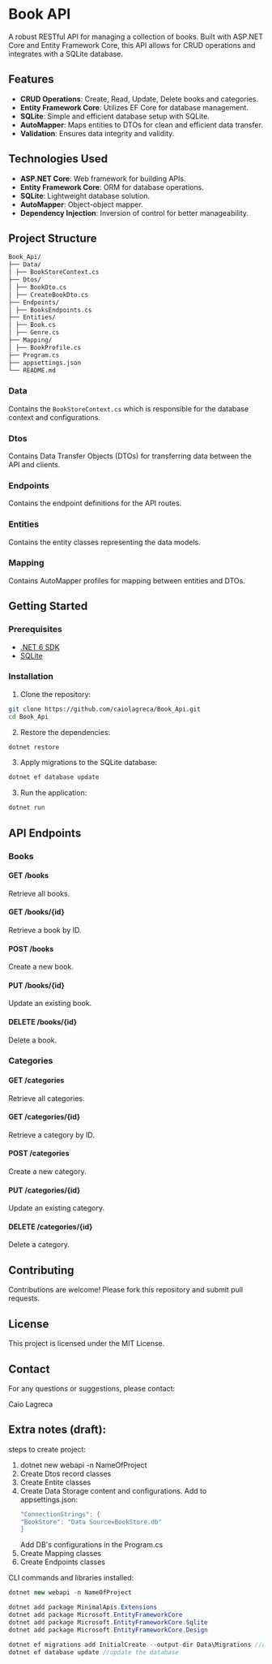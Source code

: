 # Book API

A robust RESTful API for managing a collection of books. Built with ASP.NET Core and Entity Framework Core, this API allows for CRUD operations and integrates with a SQLite database.

## Features

- **CRUD Operations**: Create, Read, Update, Delete books and categories.
- **Entity Framework Core**: Utilizes EF Core for database management.
- **SQLite**: Simple and efficient database setup with SQLite.
- **AutoMapper**: Maps entities to DTOs for clean and efficient data transfer.
- **Validation**: Ensures data integrity and validity.

## Technologies Used

- **ASP.NET Core**: Web framework for building APIs.
- **Entity Framework Core**: ORM for database operations.
- **SQLite**: Lightweight database solution.
- **AutoMapper**: Object-object mapper.
- **Dependency Injection**: Inversion of control for better manageability.

## Project Structure

```bash
Book_Api/
├── Data/
│ ├── BookStoreContext.cs
├── Dtos/
│ ├── BookDto.cs
│ ├── CreateBookDto.cs
├── Endpoints/
│ ├── BooksEndpoints.cs
├── Entities/
│ ├── Book.cs
│ ├── Genre.cs
├── Mapping/
│ ├── BookProfile.cs
├── Program.cs
├── appsettings.json
└── README.md
```

### Data

Contains the `BookStoreContext.cs` which is responsible for the database context and configurations.

### Dtos

Contains Data Transfer Objects (DTOs) for transferring data between the API and clients.

### Endpoints

Contains the endpoint definitions for the API routes.

### Entities

Contains the entity classes representing the data models.

### Mapping

Contains AutoMapper profiles for mapping between entities and DTOs.

## Getting Started

### Prerequisites

- [.NET 6 SDK](https://dotnet.microsoft.com/download/dotnet/6.0)
- [SQLite](https://www.sqlite.org/download.html)

### Installation

1. Clone the repository:

```bash
git clone https://github.com/caiolagreca/Book_Api.git
cd Book_Api
```

2. Restore the dependencies:

```bash
dotnet restore
```

3. Apply migrations to the SQLite database:

```bash
dotnet ef database update
```

3. Run the application:

```bash
dotnet run
```

## API Endpoints

### Books

#### GET /books

Retrieve all books.

#### GET /books/{id}

Retrieve a book by ID.

#### POST /books

Create a new book.

#### PUT /books/{id}

Update an existing book.

#### DELETE /books/{id}

Delete a book.

### Categories

#### GET /categories

Retrieve all categories.

#### GET /categories/{id}

Retrieve a category by ID.

#### POST /categories

Create a new category.

#### PUT /categories/{id}

Update an existing category.

#### DELETE /categories/{id}

Delete a category.

## Contributing

Contributions are welcome! Please fork this repository and submit pull requests.

## License

This project is licensed under the MIT License.

## Contact

For any questions or suggestions, please contact:

Caio Lagreca

## Extra notes (draft):

steps to create project:

1. dotnet new webapi -n NameOfProject
2. Create Dtos record classes
3. Create Entite classes
4. Create Data Storage content and configurations.
   Add to appsettings.json:
   ```csharp
   "ConnectionStrings": {
   "BookStore": "Data Source=BookStore.db"
   }
   ```
   Add DB's configurations in the Program.cs
5. Create Mapping classes
6. Create Endpoints classes

CLI commands and libraries installed:

```csharp
dotnet new webapi -n NameOfProject

dotnet add package MinimalApis.Extensions
dotnet add package Microsoft.EntityFrameworkCore
dotnet add package Microsoft.EntityFrameworkCore.Sqlite
dotnet add package Microsoft.EntityFrameworkCore.Design

dotnet ef migrations add InitialCreate --output-dir Data\Migrations //create the DB migrations; You can choose any name for InitialCreate
dotnet ef database update //update the database
```
